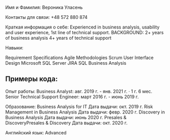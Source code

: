 Имя и Фамилия: 
Вероника Уласень

Контакты для связи: 
+48 572 880 874

Краткая информация о себе:
Experienced in business analysis, usability and user experience, 1st line of technical support. 
BACKGROUND:
2+ years of business analysis
4+ years of technical support

Навыки:

Requirement Specifications
Agile Methodologies
Scrum
User Interface Design
Microsoft SQL Server
JIRA
SQL
Business Analysis

Примеры кода:
-

Опыт работы: 
Business Analyst: авг. 2019 г. - янв. 2021 г. · 1 г. 6 мес.
Senior Technical Support Engineer: март 2016 г. - июнь 2019 г.

Образование:
Business Analysis for IT Дата выдачи: окт. 2019 г.
Risk Management in Business Analysis Дата выдачи: февр. 2020 г.
Discovery in Business Analysis Дата выдачи: июнь 2020 г. 
Presales & DiscoveryPresales & Discovery Дата выдачи: окт. 2020 г. 

Английский язык:
Advanced
